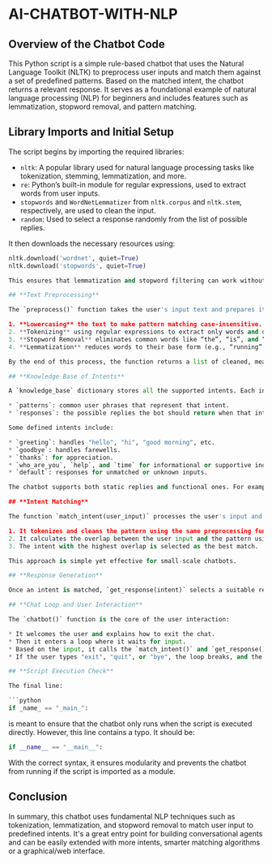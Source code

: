 # AI-CHATBOT-WITH-NLP

## **Overview of the Chatbot Code**

This Python script is a simple rule-based chatbot that uses the Natural Language Toolkit (NLTK) to preprocess user inputs and match them against a set of predefined patterns. Based on the matched intent, the chatbot returns a relevant response. It serves as a foundational example of natural language processing (NLP) for beginners and includes features such as lemmatization, stopword removal, and pattern matching.

## **Library Imports and Initial Setup**

The script begins by importing the required libraries:

* `nltk`: A popular library used for natural language processing tasks like tokenization, stemming, lemmatization, and more.
* `re`: Python’s built-in module for regular expressions, used to extract words from user inputs.
* `stopwords` and `WordNetLemmatizer` from `nltk.corpus` and `nltk.stem`, respectively, are used to clean the input.
* `random`: Used to select a response randomly from the list of possible replies.

It then downloads the necessary resources using:

```python
nltk.download('wordnet', quiet=True)
nltk.download('stopwords', quiet=True)

This ensures that lemmatization and stopword filtering can work without errors.

## **Text Preprocessing**

The `preprocess()` function takes the user's input text and prepares it for intent matching. It performs the following operations:

1. **Lowercasing** the text to make pattern matching case-insensitive.
2. **Tokenizing** using regular expressions to extract only words and discard punctuation.
3. **Stopword Removal** eliminates common words like “the”, “is”, and “and” which do not add meaning.
4. **Lemmatization** reduces words to their base form (e.g., “running” → “run”) for better comparison.

By the end of this process, the function returns a list of cleaned, meaningful tokens ready for intent detection.

## **Knowledge Base of Intents**

A `knowledge_base` dictionary stores all the supported intents. Each intent includes:

* `patterns`: common user phrases that represent that intent.
* `responses`: the possible replies the bot should return when that intent is detected.

Some defined intents include:

* `greeting`: handles "hello", "hi", "good morning", etc.
* `goodbye`: handles farewells.
* `thanks`: for appreciation.
* `who_are_you`, `help`, and `time` for informational or supportive inquiries.
* `default`: responses for unmatched or unknown inputs.

The chatbot supports both static replies and functional ones. For example, the `time` intent has a lambda function as a response that returns a string, though in this case, it always says real-time data isn't available.

## **Intent Matching**

The function `match_intent(user_input)` processes the user's input and compares it against all predefined patterns. For each intent and pattern:

1. It tokenizes and cleans the pattern using the same preprocessing function.
2. It calculates the overlap between the user input and the pattern using set intersection.
3. The intent with the highest overlap is selected as the best match.

This approach is simple yet effective for small-scale chatbots.

## **Response Generation**

Once an intent is matched, `get_response(intent)` selects a suitable response from the corresponding intent’s response list. If the response is a callable (like a lambda), it executes it; otherwise, it returns the string directly. If no intent is matched, a random message from the default responses is returned to prompt the user for clarification.

## **Chat Loop and User Interaction**

The `chatbot()` function is the core of the user interaction:

* It welcomes the user and explains how to exit the chat.
* Then it enters a loop where it waits for input.
* Based on the input, it calls the `match_intent()` and `get_response()` functions and prints the chatbot’s response.
* If the user types "exit", "quit", or "bye", the loop breaks, and the session ends gracefully.

## **Script Execution Check**

The final line:

```python
if _name_ == "_main_":
```

is meant to ensure that the chatbot only runs when the script is executed directly. However, this line contains a typo. It should be:

```python
if __name__ == "__main__":
```

With the correct syntax, it ensures modularity and prevents the chatbot from running if the script is imported as a module.

## **Conclusion**

In summary, this chatbot uses fundamental NLP techniques such as tokenization, lemmatization, and stopword removal to match user input to predefined intents. It's a great entry point for building conversational agents and can be easily extended with more intents, smarter matching algorithms or a graphical/web interface.


